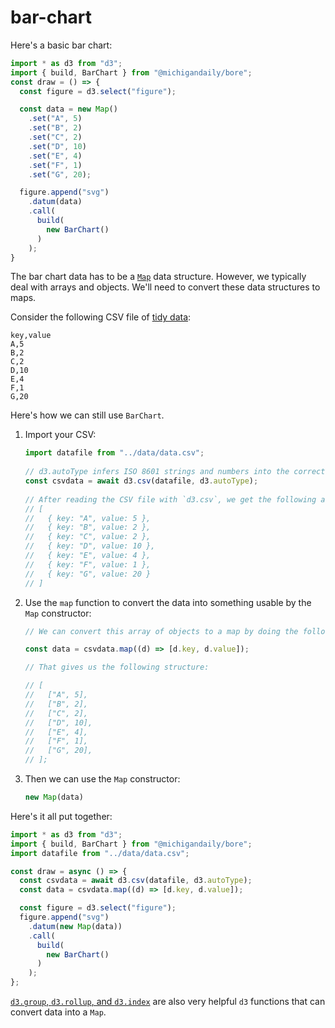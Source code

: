 # bar-chart

Here's a basic bar chart:

```javascript
import * as d3 from "d3";
import { build, BarChart } from "@michigandaily/bore";
const draw = () => {
  const figure = d3.select("figure");

  const data = new Map()
    .set("A", 5)
    .set("B", 2)
    .set("C", 2)
    .set("D", 10)
    .set("E", 4)
    .set("F", 1)
    .set("G", 20);

  figure.append("svg")
    .datum(data)
    .call(
      build(
        new BarChart()
      )
    );
}
```

The bar chart data has to be a [`Map`](https://developer.mozilla.org/en-US/docs/Web/JavaScript/Reference/Global_Objects/Map) data structure. However, we typically deal with arrays and objects. We'll need to convert these data structures to maps.

Consider the following CSV file of [tidy data](https://en.wikipedia.org/wiki/Tidy_data):

```csv
key,value
A,5
B,2
C,2
D,10
E,4
F,1
G,20
```

Here's how we can still use `BarChart`.

1. Import your CSV:

   ```javascript
   import datafile from "../data/data.csv";
 
   // d3.autoType infers ISO 8601 strings and numbers into the correct JavaScript types
   const csvdata = await d3.csv(datafile, d3.autoType);
 
   // After reading the CSV file with `d3.csv`, we get the following as `data`:
   // [
   //   { key: "A", value: 5 },
   //   { key: "B", value: 2 },
   //   { key: "C", value: 2 },
   //   { key: "D", value: 10 },
   //   { key: "E", value: 4 },
   //   { key: "F", value: 1 },
   //   { key: "G", value: 20 }
   // ]
   ```

2. Use the `map` function to convert the data into something usable by the `Map` constructor:

   ```javascript
   // We can convert this array of objects to a map by doing the following:
   
   const data = csvdata.map((d) => [d.key, d.value]);
   
   // That gives us the following structure:
   
   // [
   //   ["A", 5],
   //   ["B", 2],
   //   ["C", 2],
   //   ["D", 10],
   //   ["E", 4],
   //   ["F", 1],
   //   ["G", 20],
   // ];
   ```

3. Then we can use the `Map` constructor:

   ```javascript
   new Map(data)
   ```

Here's it all put together:

```javascript
import * as d3 from "d3";
import { build, BarChart } from "@michigandaily/bore";
import datafile from "../data/data.csv";

const draw = async () => {
  const csvdata = await d3.csv(datafile, d3.autoType);
  const data = csvdata.map((d) => [d.key, d.value]);

  const figure = d3.select("figure");
  figure.append("svg")
    .datum(new Map(data))
    .call(
      build(
        new BarChart()
      )
    );
};
```

[`d3.group`, `d3.rollup`, and `d3.index`](https://observablehq.com/@d3/d3-group) are also very helpful `d3` functions that can convert data into a `Map`.
